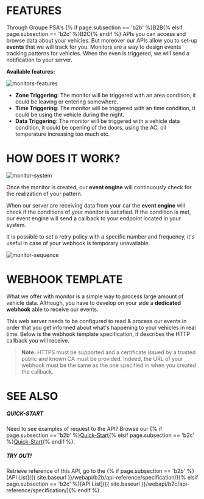 # FEATURES
Through Groupe PSA's {% if page.subsection == 'b2b' %}B2B{% elsif page.subsection == 'b2c' %}B2C{% endif %} APIs you can access and browse data about your vehicles.
But moreover our APIs allow you to set-up **events** that we will track for you.
Monitors are a way to design events tracking patterns for vehicles.
When the even is triggered, we will send a notification to your server.

**Available features:**

![monitors-features]({{site.baseurl}}/assets/images/monitors-features.png)

- **Zone Triggering**: The monitor will be triggered with an area condition, it could be leaving or entering somewhere.
- **Time Triggering**: The monitor will be triggered with an time condition, it could be using the vehicle during the night.
- **Data Triggering**: The monitor will be triggered with a vehicle data condition, it could be opening of the doors, using the AC, oil temperature increasing too much etc.

# HOW DOES IT WORK?

![monitor-system]({{site.baseurl}}/assets/images/monitor-system.png)

Once the monitor is created, our **event engine** will continuously check for the realization of your pattern.

When our server are receiving data from your car the **event engine** will check if the conditions of your monitor is satisfied. If the condition is met, our event engine will send a callback to your endpoint located in your system.

It is possible to set a retry policy with a specific number and frequency, it's useful in case of your webhook is temporary unavailable. 

![monitor-sequence]({{site.baseurl}}/assets/images/monitor-sequence.png)


# WEBHOOK TEMPLATE

What we offer with monitor is a simple way to process large amount of vehicle data. Although, you have to develop on your side a **dedicated webhook** able to receive our events.

This web server needs to be configured to read & process our events in order that you get informed about what's happening to your vehicles in real time. Below is the webhook template specification, it describes the HTTP callback you will receive.

> **Note:** HTTPS must be supported and a certificate issued by a trusted public and known CA must be provided. Indeed, the URL of your webhook must be the same as the one specified in when you created the callback.

<div id="swagger-ui"></div>
<script src="{{ '/assets/js/swagger-ui-bundle.js' | prepend: site.baseurl | prepend: site.url }}"> </script>
<script src="{{ '/assets/js/swagger-ui-standalone-preset.js' | prepend: site.baseurl | prepend: site.url }}"> </script>
<script>
    window.onload = function () {
        // Begin Swagger UI call region
        const ui = SwaggerUIBundle({
            url: "{{ site.url }}{{site.baseurl}}/assets/openapi/{% if page.subsection == 'b2b' %}api-b2b-webhook-template.yaml{% elsif page.subsection == 'b2c' %}api-b2c-webhook-template.yaml{% endif %}",
            dom_id: '#swagger-ui',
            deepLinking: true,
            presets: [
                SwaggerUIBundle.presets.apis,
                SwaggerUIStandalonePreset
            ],
            plugins: [
                SwaggerUIBundle.plugins.DownloadUrl
            ],
            layout: "StandaloneLayout",
            onComplete: hideInfoSwagger
        })
        // End Swagger UI call region
        window.ui = ui;
        //hide description
        function hideInfoSwagger() {
            document.getElementsByClassName('info')[0].style.display = "none";
        }
    }
</script>

# SEE ALSO

##### QUICK-START

Need to see examples of request to the API? Browse our {% if page.subsection == 'b2b' %}[Quick-Start]({{site.baseurl}}/webapi/b2b/quickstart/examples/){% elsif page.subsection == 'b2c' %}[Quick-Start]({{site.baseurl}}/webapi/b2c/quickstart/examples/){% endif %}.

##### TRY OUT!

Retrieve reference of this API, go to the {% if page.subsection == 'b2b' %}[API List]({{ site.baseurl }}/webapi/b2b/api-reference/specification/){% elsif page.subsection == 'b2c' %}[API List]({{ site.baseurl }}/webapi/b2c/api-reference/specification/){% endif %}.